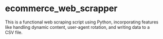 # ecommerce_web_scrapper
This is a functional web scraping script using Python, incorporating features like handling dynamic content, user-agent rotation, and writing data to a CSV file.
